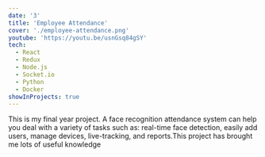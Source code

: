 ```yaml
---
date: '3'
title: 'Employee Attendance'
cover: './employee-attendance.png'
youtube: 'https://youtu.be/usnGsq84gSY'
tech:
  - React
  - Redux
  - Node.js
  - Socket.io
  - Python
  - Docker
showInProjects: true
---
```


This is my final year project. A face recognition attendance system can help you deal with a variety of tasks such as: real-time face detection, easily add users,  manage devices, live-tracking, and reports.This project has brought me lots of useful knowledge
